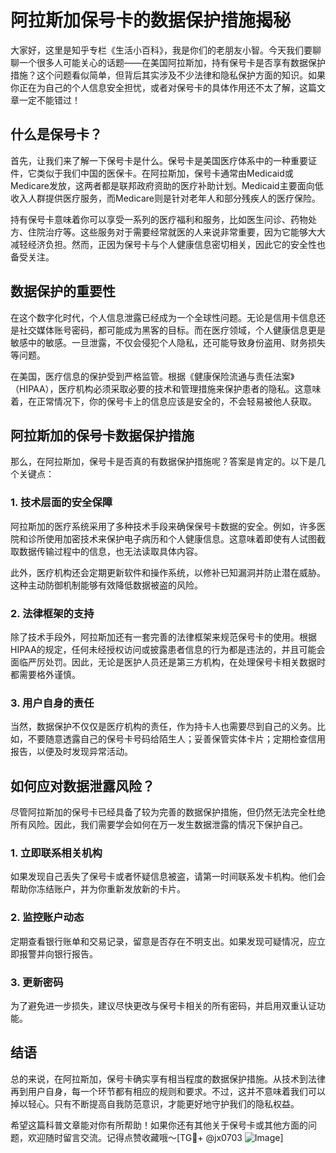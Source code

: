 # 阿拉斯加保号卡的数据保护措施揭秘

大家好，这里是知乎专栏《生活小百科》，我是你们的老朋友小智。今天我们要聊聊一个很多人可能关心的话题——在美国阿拉斯加，持有保号卡是否享有数据保护措施？这个问题看似简单，但背后其实涉及不少法律和隐私保护方面的知识。如果你正在为自己的个人信息安全担忧，或者对保号卡的具体作用还不太了解，这篇文章一定不能错过！

## 什么是保号卡？

首先，让我们来了解一下保号卡是什么。保号卡是美国医疗体系中的一种重要证件，它类似于我们中国的医保卡。在阿拉斯加，保号卡通常由Medicaid或Medicare发放，这两者都是联邦政府资助的医疗补助计划。Medicaid主要面向低收入人群提供医疗服务，而Medicare则是针对老年人和部分残疾人的医疗保险。

持有保号卡意味着你可以享受一系列的医疗福利和服务，比如医生问诊、药物处方、住院治疗等。这些服务对于需要经常就医的人来说非常重要，因为它能够大大减轻经济负担。然而，正因为保号卡与个人健康信息密切相关，因此它的安全性也备受关注。

## 数据保护的重要性

在这个数字化时代，个人信息泄露已经成为一个全球性问题。无论是信用卡信息还是社交媒体账号密码，都可能成为黑客的目标。而在医疗领域，个人健康信息更是敏感中的敏感。一旦泄露，不仅会侵犯个人隐私，还可能导致身份盗用、财务损失等问题。

在美国，医疗信息的保护受到严格监管。根据《健康保险流通与责任法案》（HIPAA），医疗机构必须采取必要的技术和管理措施来保护患者的隐私。这意味着，在正常情况下，你的保号卡上的信息应该是安全的，不会轻易被他人获取。

## 阿拉斯加的保号卡数据保护措施

那么，在阿拉斯加，保号卡是否真的有数据保护措施呢？答案是肯定的。以下是几个关键点：

### 1. 技术层面的安全保障

阿拉斯加的医疗系统采用了多种技术手段来确保保号卡数据的安全。例如，许多医院和诊所使用加密技术来保护电子病历和个人健康信息。这意味着即使有人试图截取数据传输过程中的信息，也无法读取具体内容。

此外，医疗机构还会定期更新软件和操作系统，以修补已知漏洞并防止潜在威胁。这种主动防御机制能够有效降低数据被盗的风险。

### 2. 法律框架的支持

除了技术手段外，阿拉斯加还有一套完善的法律框架来规范保号卡的使用。根据HIPAA的规定，任何未经授权访问或披露患者信息的行为都是违法的，并且可能会面临严厉处罚。因此，无论是医护人员还是第三方机构，在处理保号卡相关数据时都需要格外谨慎。

### 3. 用户自身的责任

当然，数据保护不仅仅是医疗机构的责任，作为持卡人也需要尽到自己的义务。比如，不要随意透露自己的保号卡号码给陌生人；妥善保管实体卡片；定期检查信用报告，以便及时发现异常活动。

## 如何应对数据泄露风险？

尽管阿拉斯加的保号卡已经具备了较为完善的数据保护措施，但仍然无法完全杜绝所有风险。因此，我们需要学会如何在万一发生数据泄露的情况下保护自己。

### 1. 立即联系相关机构

如果发现自己丢失了保号卡或者怀疑信息被盗，请第一时间联系发卡机构。他们会帮助你冻结账户，并为你重新发放新的卡片。

### 2. 监控账户动态

定期查看银行账单和交易记录，留意是否存在不明支出。如果发现可疑情况，应立即报警并向银行报告。

### 3. 更新密码

为了避免进一步损失，建议尽快更改与保号卡相关的所有密码，并启用双重认证功能。

## 结语

总的来说，在阿拉斯加，保号卡确实享有相当程度的数据保护措施。从技术到法律再到用户自身，每一个环节都有相应的规则和要求。不过，这并不意味着我们可以掉以轻心。只有不断提高自我防范意识，才能更好地守护我们的隐私权益。

希望这篇科普文章能对你有所帮助！如果你还有其他关于保号卡或其他方面的问题，欢迎随时留言交流。记得点赞收藏哦～[TG💪+ @jx0703 ![Image](https://github.com/user-attachments/assets/dbca1d08-cadb-493c-b0ec-ad6f7a83f270)]